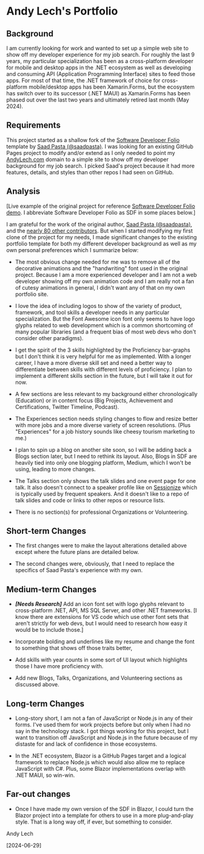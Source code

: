 # Andy Lech's Portfolio

## Background

I am currently looking for work and wanted to set up a simple web site to show off my developer experience for my job search.  For roughly the last 9 years, my particular specialization has been as a cross-platform developer for mobile and desktop apps in the .NET ecosystem as well as developing and consuming API (Application Programming Interface) sites to feed those apps.  For most of that time, the .NET framework of choice for cross-platform mobile/desktop apps has been Xamarin.Forms, but the ecosystem has switch over to its successor (.NET MAUI) as Xamarin.Forms has been phased out over the last two years and ultimately retired last month (May 2024).

## Requirements

This project started as a shallow fork of the [Software Developer Folio](https://github.com/saadpasta/developerFolio) template by [Saad Pasta (@saadpasta)](https://github.com/saadpasta).  I was looking for an existing GitHub Pages project to modify and/or extend as I only needed to point my [AndyLech.com](https://andylech.com) domain to a simple site to show off my developer background for my job search.  I picked Saad's project because it had more features, details, and styles than other repos I had seen on GitHub.

## Analysis

[Live example of the original project for reference [Software Developer Folio demo](https://developerfolio.js.org/). I abbreviate Software Developer Folio as SDF in some places below.]

I am grateful for the work of the original author, [Saad Pasta (@saadpasta)](https://github.com/saadpasta), and the [nearly 80 other contributors](https://github.com/saadpasta/developerFolio/graphs/contributors).  But when I started modifying my first clone of the project for my needs, I made significant changes to the existing portfolio template for both my different developer background as well as my own personal preferences which I summarize below:

+ The most obvious change needed for me was to remove all of the decorative animations and the "handwriting" font used in the original project.  Because I am a more experienced developer and I am not a web developer showing off my own animation code and I am really not a fan of cutesy animations in general, I didn't want any of that on my own portfolio site.

+ I love the idea of including logos to show of the variety of product, framework, and tool skills a developer needs in any particular specialization.  But the Font Awesome icon font only seems to have logo glyphs related to web development which is a common shortcoming of many popular libraries (and a frequent bias of most web devs who don't consider other paradigms).

+ I get the spirit of the 3 skills highlighted by the Proficiency bar-graphs but I don't think it is very helpful for me as implemented.  With a longer career, I have a more diverse skill set and need a better way to differentiate between skills with different levels of proficiency. I plan to implement a different skills section in the future, but I will take it out for now.

+ A few sections are less relevant to my background either chronologically (Education) or in content focus (Big Projects, Achievement and Certifications, Twitter Timeline, Podcast).

+ The Experiences section needs styling changes to flow and resize better with more jobs and a more diverse variety of screen resolutions. (Plus "Experiences" for a job history sounds like cheesy tourism marketing to me.)

+ I plan to spin up a blog on another site soon, so I will be adding back a Blogs section later, but I need to rethink its layout.  Also, Blogs in SDF are heavily tied into only one blogging platform, Medium, which I won't be using, leading to more changes.

+ The Talks section only shows the talk slides and one event page for one talk.  It also doesn't connect to a speaker profile like on [Sessionize](https://sessionize.com/andy-lech/) which is typically used by frequent speakers. And it doesn't like to a repo of talk slides and code or links to other repos or resource lists.

+ There is no section(s) for professional Organizations or Volunteering.

## Short-term Changes

+ The first changes were to make the layout alterations detailed above except where the future plans are detailed below.

+ The second changes were, obviously, that I need to replace the specifics of Saad Pasta's experience with my own.

## Medium-term Changes

+ **_[Needs Research]_** Add an icon font set with logo glyphs relevant to cross-platform .NET, API, MS SQL Server, and other .NET frameworks. [I know there are extensions for VS code which use other font sets that aren't strictly for web devs, but I would need to research how easy it would be to include those.]

+ Incorporate bolding and underlines like my resume and change the font to something that shows off those traits better,

+ Add skills with year counts in some sort of UI layout which highlights those I have more proficiency with.

+ Add new Blogs, Talks, Organizations, and Volunteering sections as discussed above.

## Long-term Changes

+ Long-story short, I am not a fan of JavaScript or Node.js in any of their forms.  I've used them for work projects before but only when I had no say in the technology stack. I got things working for this project, but I want to transition off JavaScript and Node.js in the future because of my distaste for and lack of confidence in those ecosystems.

+ In the .NET ecosystem, Blazor is a GitHub Pages target and a logical framework to replace Node.js which would also allow me to replace JavaScript with C#.  Plus, some Blazor implementations overlap with .NET MAUI, so win-win.

## Far-out changes

+ Once I have made my own version of the SDF in Blazor, I could turn the Blazor project into a template for others to use in a more plug-and-play style.  That is a long way off, if ever, but something to consider.

Andy Lech

[2024-06-29]

